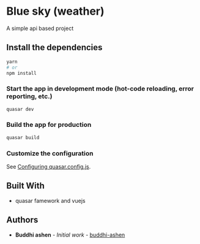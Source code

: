 # Blue sky (weather)

A simple api based project

## Install the dependencies
```bash
yarn
# or
npm install
```

### Start the app in development mode (hot-code reloading, error reporting, etc.)
```bash
quasar dev
```


### Build the app for production
```bash
quasar build
```

### Customize the configuration
See [Configuring quasar.config.js](https://v2.quasar.dev/quasar-cli-webpack/quasar-config-js).

## Built With

* quasar famework and vuejs

## Authors

* **Buddhi ashen** - *Initial work* - [buddhi-ashen](https://github.com/buddhi-ashen)

